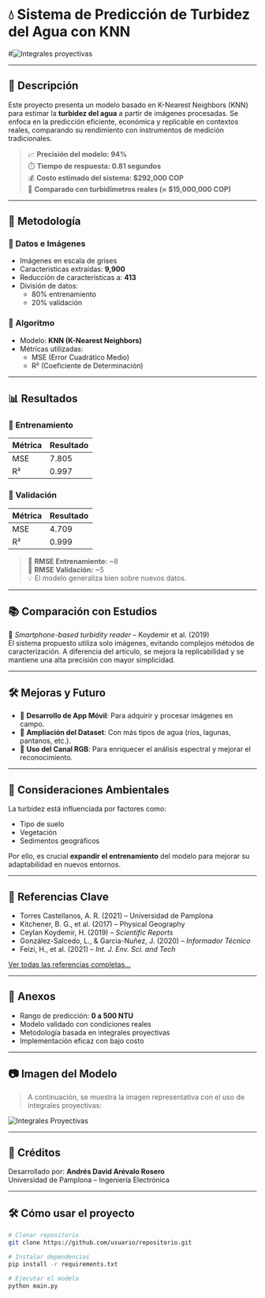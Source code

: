 # 💧 Sistema de Predicción de Turbidez del Agua con KNN

#![Integrales proyectivas](ruta/a/la/imagen.png)

---

## 📌 Descripción

Este proyecto presenta un modelo basado en K-Nearest Neighbors (KNN) para estimar la **turbidez del agua** a partir de imágenes procesadas. Se enfoca en la predicción eficiente, económica y replicable en contextos reales, comparando su rendimiento con instrumentos de medición tradicionales.

> 📈 **Precisión del modelo: 94%**  
> ⏱️ **Tiempo de respuesta: 0.81 segundos**  
> 💰 **Costo estimado del sistema: $292,000 COP**  
> 🧪 **Comparado con turbidímetros reales (≈ $15,000,000 COP)**

---

## 🧠 Metodología

### 🔹 Datos e Imágenes
- Imágenes en escala de grises
- Características extraídas: **9,900**
- Reducción de características a: **413**
- División de datos:
  - 80% entrenamiento
  - 20% validación

### 🔹 Algoritmo
- Modelo: **KNN (K-Nearest Neighbors)**
- Métricas utilizadas:
  - MSE (Error Cuadrático Medio)
  - R² (Coeficiente de Determinación)

---

## 📊 Resultados

### 🧪 Entrenamiento
| Métrica | Resultado |
|--------|-----------|
| MSE    | 7.805     |
| R²     | 0.997     |

### 🧪 Validación
| Métrica | Resultado |
|--------|-----------|
| MSE    | 4.709     |
| R²     | 0.999     |

> 🔎 **RMSE Entrenamiento:** ~8  
> 🔎 **RMSE Validación:** ~5  
> 💡 El modelo generaliza bien sobre nuevos datos.

---

## 📚 Comparación con Estudios

📖 *Smartphone-based turbidity reader* – Koydemir et al. (2019)  
El sistema propuesto utiliza solo imágenes, evitando complejos métodos de caracterización. A diferencia del artículo, se mejora la replicabilidad y se mantiene una alta precisión con mayor simplicidad.

---

## 🛠️ Mejoras y Futuro

- 📱 **Desarrollo de App Móvil**: Para adquirir y procesar imágenes en campo.
- 💾 **Ampliación del Dataset**: Con más tipos de agua (ríos, lagunas, pantanos, etc.).
- 🌈 **Uso del Canal RGB**: Para enriquecer el análisis espectral y mejorar el reconocimiento.

---

## 🧪 Consideraciones Ambientales

La turbidez está influenciada por factores como:
- Tipo de suelo
- Vegetación
- Sedimentos geográficos

Por ello, es crucial **expandir el entrenamiento** del modelo para mejorar su adaptabilidad en nuevos entornos.

---

## 📎 Referencias Clave

- Torres Castellanos, A. R. (2021) – Universidad de Pamplona  
- Kitchener, B. G., et al. (2017) – Physical Geography  
- Ceylan Koydemir, H. (2019) – *Scientific Reports*  
- González-Salcedo, L., & Garcia-Nuñez, J. (2020) – *Informador Técnico*  
- Feizi, H., et al. (2021) – *Int. J. Env. Sci. and Tech*

[Ver todas las referencias completas...](#referencias)

---

## 🧩 Anexos

- Rango de predicción: **0 a 500 NTU**
- Modelo validado con condiciones reales
- Metodología basada en integrales proyectivas
- Implementación eficaz con bajo costo

---

## 📷 Imagen del Modelo

> A continuación, se muestra la imagen representativa con el uso de integrales proyectivas:

![Integrales Proyectivas](ruta/a/la/imagen.png)

---

## 🤝 Créditos

Desarrollado por: **Andrés David Arévalo Rosero**  
Universidad de Pamplona – Ingeniería Electrónica

---

## 🛠 Cómo usar el proyecto

```bash
# Clonar repositorio
git clone https://github.com/usuario/repositorio.git

# Instalar dependencias
pip install -r requirements.txt

# Ejecutar el modelo
python main.py
